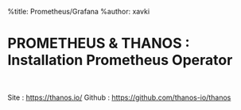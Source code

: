 %title: Prometheus/Grafana
%author: xavki


# PROMETHEUS & THANOS : Installation Prometheus Operator


<br>

Site : https://thanos.io/
Github : https://github.com/thanos-io/thanos


